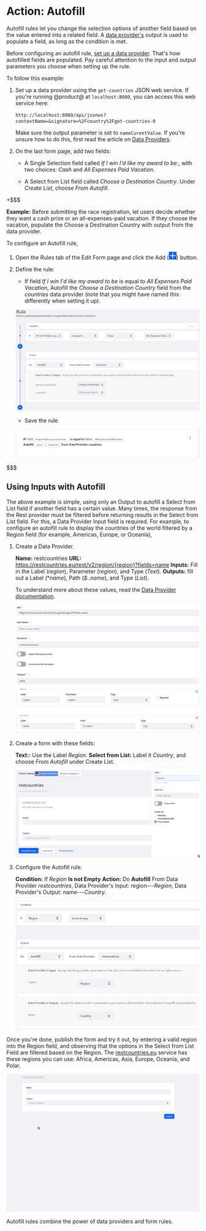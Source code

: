 # Action: Autofill [](id=action-autofill)

Autofill rules let you change the selection options of another field based
on the value entered into a related field. A [data provider's]((/discover/portal/-/knowledge_base/7-1/data-providers)) output is used to
populate a field, as long as the condition is met.

Before configuring an autofill rule, 
[set up a data provider](/discover/portal/-/knowledge_base/7-1/data-providers). 
That's how autofilled fields are populated. Pay careful attention to the
input and output parameters you choose when setting up the rule.

To follow this example: 

1.  Set up a data provider using the `get-countries` JSON web service. If you're
    running @product@ at `localhost:8080`, you can access this web service here:
        
        http://localhost:8080/api/jsonws?contextName=&signature=%2Fcountry%2Fget-countries-0

    Make sure the output parameter is set to `nameCurentValue`. If you're unsure
    how to do this, first read the article on 
    [Data Providers](/discover/portal/-/knowledge_base/7-1/data-providers).

2.  On the last form page, add two fields:

    - A Single Selection field called *If I win I'd like my award to be:*, with
      two choices: *Cash* and  *All Expenses Paid Vacation*.

    - A Select from List field called *Choose a Destination Country*. Under
      *Create List*, choose *From Autofill*.

+$$$

**Example:** Before submitting the race registration, let users decide whether
they want a cash prize or an all-expenses-paid vacation. If they choose the
vacation, populate the Choose a Destination Country with output from the data
provider.

To configure an Autofill rule, 

1. Open the Rules tab of the Edit Form page and click the Add
   (![Add](../../../images/icon-add.png)) button.

2. Define the rule:
    - If field *If I win I'd like my award to be* is equal to
        *All Expenses Paid Vacation*, Autofill the *Choose a Destination
        Country* field from the *countries* data provider (note that you might
        have named this differently when setting it up).

    ![Figure 1: Build form rules quickly by defining your conditions and actions.](../../../images/forms-autofill.png)

    - Save the rule.

    ![Figure 2: Once a rule is saved, it is displayed so that you can easily understand what it does.](../../../images/forms-autofill2.png)

$$$

## Using Inputs with Autofill [](id=using-inputs-with-autofill)

The above example is simple, using only an Output to autofill a Select from List
field if another field has a certain value. Many times, the response from the
Rest provider must be filtered before returning results in the Select from List
field. For this, a Data Provider Input field is required. For example, to
configure an autofill rule to display the countries of the world filtered by a
Region field (for example, Americas, Europe, or Oceania),

1.  Create a Data Provider.

    **Name:** restcountries
    **URL:** https://restcountries.eu/rest/v2/region/{region}?fields=name
    **Inputs:** Fill in the Label (*region*), Parameter (*region*), and Type
    (*Text*).
    **Outputs:** fill out a  Label (**name*), Path (*$..name*), and Type
    (*List*).

    To understand more about these values, read the 
    [Data Provider documentation](/discover/portal/-/knowledge_base/7-1/data-providers).

    ![Figure 3: ](../../../images/forms-autofill-data-provider.png)

2.  Create a form with these fields:

    **Text::** Use the Label *Region*.
    **Select from List:** Label it *Country*, and choose *From Autofill* under
    Create List.

    ![Figure 4: ](../../../images/forms-autofill-input-output-fields.png)

3.  Configure the Autofill rule.

    **Condition:** If *Region* **Is not Empty**
    **Action:** Do **Autofill** From Data Provider *restcountries*, Data
    Provider's Input: region---*Region*, Data Provider's Output:
    name---*Country*.

    ![Figure 5: ](../../../images/forms-autofill-rule.png)

Once you're done, publish the form and try it out, by entering a valid region
into the Region field, and observing that the options in the Select from List
Field are filtered based on the Region. The [restcountries.eu]() service has
these regions you can use: Africa, Americas, Asia, Europe, Oceania, and Polar.

![Figure 6: Filter countries by region of the world.](../../../images/forms-autofill-region.gif)

Autofill rules combine the power of data providers and form rules.
